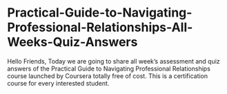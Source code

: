 # Practical-Guide-to-Navigating-Professional-Relationships-All-Weeks-Quiz-Answers
Hello Friends, Today we are going to share all week’s assessment and quiz answers of the Practical Guide to Navigating Professional Relationships course launched by Coursera totally free of cost. This is a certification course for every interested student.
